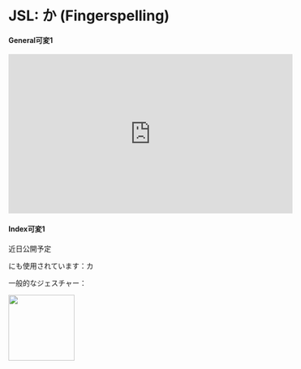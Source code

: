 # JSL: か (Fingerspelling)

<!-- panels:start -->
<!-- div:left-panel -->
<!-- tabs:start -->

#### **General可変1**

<iframe width="560" height="315" src="https://www.youtube.com/embed/2fnSmkPfGMg?playlist=2fnSmkPfGMg&controls=0&loop=1&modestbranding=1&disablekb=1&color=white&rel=0" title="YouTube video player" frameborder="0" allow="encrypted-media;"></iframe>

#### **Index可変1**

近日公開予定

<!-- tabs:end -->
<!-- div:right-panel -->

にも使用されています：カ

一般的なジェスチャー：

<img src="/VRSignLanguageDictionary/assets/images/victory_right-up.png" height="130" />

<!-- panels:end -->